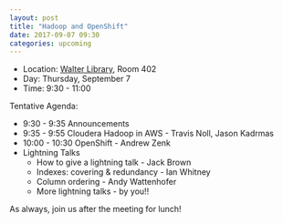 ```yaml
---
layout: post
title: "Hadoop and OpenShift"
date: 2017-09-07 09:30
categories: upcoming
---
```


- Location: [Walter Library](http://campusmaps.umn.edu/tc/map.php?building=042), Room 402
- Day: Thursday, September 7
- Time: 9:30 - 11:00

Tentative Agenda:

- 9:30 - 9:35 Announcements
- 9:35 - 9:55 Cloudera Hadoop in AWS - Travis Noll, Jason Kadrmas
- 10:00 - 10:30 OpenShift - Andrew Zenk
- Lightning Talks
  - How to give a lightning talk - Jack Brown
  - Indexes: covering & redundancy - Ian Whitney
  - Column ordering - Andy Wattenhofer
  - More lightning talks - by you!!

As always, join us after the meeting for lunch!
